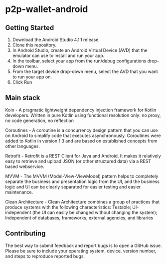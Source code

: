 # p2p-wallet-android

## Getting Started
1. Download the Android Studio 4.1.1 release.
2. Clone this repository.
3. In Android Studio, create an Android Virtual Device (AVD) that the emulator can use to install and run your app.
4. In the toolbar, select your app from the run/debug configurations drop-down menu.
5. From the target device drop-down menu, select the AVD that you want to run your app on.
6. Click Run  

## Main stack
Koin - A pragmatic lightweight dependency injection framework for Kotlin developers. Written in pure Kotlin using functional resolution only: no proxy, no code generation, no reflection

Coroutines - A coroutine is a concurrency design pattern that you can use on Android to simplify code that executes asynchronously. Coroutines were added to Kotlin in version 1.3 and are based on established concepts from other languages.

Retrofit - Retrofit is a REST Client for Java and Android. It makes it relatively easy to retrieve and upload JSON (or other structured data) via a REST based webservice.

MVVM - The MVVM (Model-View-ViewModel) pattern helps to completely separate the business and presentation logic from the UI, and the business logic and UI can be clearly separated for easier testing and easier maintenance.

Clean Architecture - Clean Architecture combines a group of practices that produce systems with the following characteristics: Testable; UI-independent (the UI can easily be changed without changing the system); Independent of databases, frameworks, external agencies, and libraries

## Contributing

The best way to submit feedback and report bugs is to open a GitHub issue. Please be sure to include your operating system, device, version number, and steps to reproduce reported bugs. 
